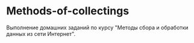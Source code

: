 # Methods-of-collectings
Выполнение домашних заданий по курсу "Методы сбора и обработки данных из сети Интернет".
